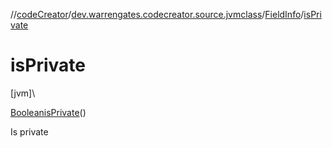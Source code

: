 //[codeCreator](../../../index.md)/[dev.warrengates.codecreator.source.jvmclass](../index.md)/[FieldInfo](index.md)/[isPrivate](is-private.md)

# isPrivate

[jvm]\

[Boolean](https://docs.oracle.com/javase/8/docs/api/java/lang/Boolean.html)[isPrivate](is-private.md)()

Is private
